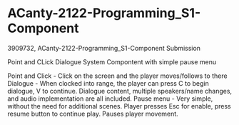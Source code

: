 # ACanty-2122-Programming_S1-Component
3909732, ACanty-2122-Programming_S1-Component Submission

Point and CLick Dialogue System Compontent with simple pause menu

Point and Click - Click on the screen and the player moves/follows to there
Dialogue - When clocked into range, the player can press C to begin dialogue, V to continue. Dialogue content, multiple speakers/name changes, and audio implementation are all included. 
Pause menu - Very simple, without the need for additional scenes. Player presses Esc for enable, press resume button to continue play. Pauses player movement.  
